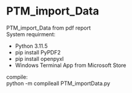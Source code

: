 # PTM_import_Data  
PTM_import_Data from pdf report  
System requirment:  
- Python 3.11.5  
- pip install PyPDF2
- pip install openpyxl  
- Windows Terminal App from Microsoft Store  
  
compile:  
   python -m compileall PTM_importData.py  

